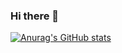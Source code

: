### Hi there 👋


[![Anurag's GitHub stats](https://github-readme-stats.vercel.app/api?username=Bashar12345)](https://github.com/anuraghazra/github-readme-stats)
<!--
**Bashar12345/Bashar12345** is a ✨ _special_ ✨ repository because its `README.md` (this file) appears on your GitHub profile.

Here are some ideas to get you started:

- 🔭 I’m currently working on ...
- 🌱 I’m currently learning ...
- 👯 I’m looking to collaborate on ...
- 🤔 I’m looking for help with ...
- 💬 Ask me about ...
- 📫 How to reach me: ...
- 😄 Pronouns: ...
- ⚡ Fun fact: ...
-->
